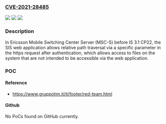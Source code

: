 ### [CVE-2021-28485](https://cve.mitre.org/cgi-bin/cvename.cgi?name=CVE-2021-28485)
![](https://img.shields.io/static/v1?label=Product&message=n%2Fa&color=blue)
![](https://img.shields.io/static/v1?label=Version&message=n%2Fa&color=blue)
![](https://img.shields.io/static/v1?label=Vulnerability&message=n%2Fa&color=brighgreen)

### Description

In Ericsson Mobile Switching Center Server (MSC-S) before IS 3.1 CP22, the SIS web application allows relative path traversal via a specific parameter in the https request after authentication, which allows access to files on the system that are not intended to be accessible via the web application.

### POC

#### Reference
- https://www.gruppotim.it/it/footer/red-team.html

#### Github
No PoCs found on GitHub currently.

